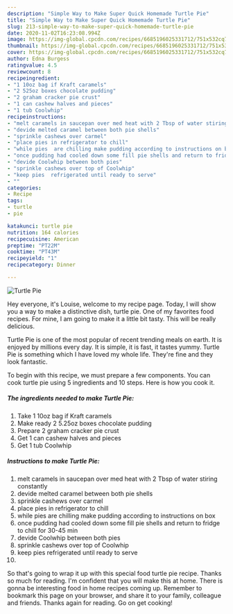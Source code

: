 ```yaml
---
description: "Simple Way to Make Super Quick Homemade Turtle Pie"
title: "Simple Way to Make Super Quick Homemade Turtle Pie"
slug: 213-simple-way-to-make-super-quick-homemade-turtle-pie
date: 2020-11-02T16:23:08.994Z
image: https://img-global.cpcdn.com/recipes/6685196025331712/751x532cq70/turtle-pie-recipe-main-photo.jpg
thumbnail: https://img-global.cpcdn.com/recipes/6685196025331712/751x532cq70/turtle-pie-recipe-main-photo.jpg
cover: https://img-global.cpcdn.com/recipes/6685196025331712/751x532cq70/turtle-pie-recipe-main-photo.jpg
author: Edna Burgess
ratingvalue: 4.5
reviewcount: 8
recipeingredient:
- "1 10oz bag if Kraft caramels"
- "2 525oz boxes chocolate pudding"
- "2 graham cracker pie crust"
- "1 can cashew halves and pieces"
- "1 tub Coolwhip"
recipeinstructions:
- "melt caramels in saucepan over med heat with 2 Tbsp of water stiring constantly"
- "devide melted caramel between both pie shells"
- "sprinkle cashews over carmel"
- "place pies in refrigerator to chill"
- "while pies  are chilling make pudding according to instructions on box"
- "once pudding had cooled down some fill pie shells and return to fridge to chill for 30-45 min"
- "devide Coolwhip between both pies"
- "sprinkle cashews over top of Coolwhip"
- "keep pies  refrigerated until ready to serve"
- ""
categories:
- Recipe
tags:
- turtle
- pie

katakunci: turtle pie 
nutrition: 164 calories
recipecuisine: American
preptime: "PT22M"
cooktime: "PT43M"
recipeyield: "1"
recipecategory: Dinner

---
```



![Turtle Pie](https://img-global.cpcdn.com/recipes/6685196025331712/751x532cq70/turtle-pie-recipe-main-photo.jpg)

Hey everyone, it's Louise, welcome to my recipe page. Today, I will show you a way to make a distinctive dish, turtle pie. One of my favorites food recipes. For mine, I am going to make it a little bit tasty. This will be really delicious.



Turtle Pie is one of the most popular of recent trending meals on earth. It is enjoyed by millions every day. It is simple, it is fast, it tastes yummy. Turtle Pie is something which I have loved my whole life. They're fine and they look fantastic.


To begin with this recipe, we must prepare a few components. You can cook turtle pie using 5 ingredients and 10 steps. Here is how you cook it.

<!--inarticleads1-->

##### The ingredients needed to make Turtle Pie:

1. Take 1 10oz bag if Kraft caramels
1. Make ready 2 5.25oz boxes chocolate pudding
1. Prepare 2 graham cracker pie crust
1. Get 1 can cashew halves and pieces
1. Get 1 tub Coolwhip




<!--inarticleads2-->

##### Instructions to make Turtle Pie:

1. melt caramels in saucepan over med heat with 2 Tbsp of water stiring constantly
1. devide melted caramel between both pie shells
1. sprinkle cashews over carmel
1. place pies in refrigerator to chill
1. while pies  are chilling make pudding according to instructions on box
1. once pudding had cooled down some fill pie shells and return to fridge to chill for 30-45 min
1. devide Coolwhip between both pies
1. sprinkle cashews over top of Coolwhip
1. keep pies  refrigerated until ready to serve
1. 




So that's going to wrap it up with this special food turtle pie recipe. Thanks so much for reading. I'm confident that you will make this at home. There is gonna be interesting food in home recipes coming up. Remember to bookmark this page on your browser, and share it to your family, colleague and friends. Thanks again for reading. Go on get cooking!
